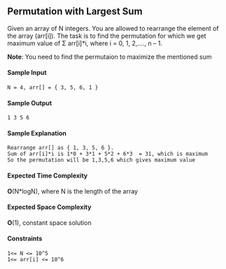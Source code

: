 ## **Permutation with Largest Sum**
Given an array of N integers. You are allowed to rearrange the element of the array (arr[i]). The task is to find the permutation for which we get maximum value of Σ arr[i]*i, where i = 0, 1, 2,…., n – 1.

__Note__: You need to find the permutaion to maximize the mentioned sum

#### **Sample Input**
    N = 4, arr[] = { 3, 5, 6, 1 }

#### **Sample Output**
    1 3 5 6

#### **Sample Explanation**
    Rearrange arr[] as { 1, 3, 5, 6 }. 
    Sum of arr[i]*i is 1*0 + 3*1 + 5*2 + 6*3  = 31, which is maximum
    So the permutation will be 1,3,5,6 which gives maximum value

#### **Expected Time Complexity**
__O__(N*logN), where N is the length of the array
#### **Expected Space Complexity**
__O__(1), constant space solution

#### **Constraints**
    1<= N <= 10^5
    1<= arr[i] <= 10^6

